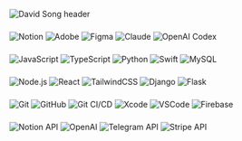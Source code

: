 ![David Song header](https://capsule-render.vercel.app/api?type=waving&height=150&color=gradient&text=David%20Song&fontAlignY=33&fontSize=50&fontAlign=30)
###
![Notion](https://img.shields.io/badge/Notion-000000?style=flat&logo=notion&logoColor=white)
![Adobe](https://img.shields.io/badge/Adobe-000000?style=flat&logo=adobe&logoColor=white)
![Figma](https://img.shields.io/badge/Figma-000000?style=flat&logo=figma&logoColor=white)
![Claude](https://img.shields.io/badge/Claude-000000?style=flat-square&logo=anthropic&logoColor=white)
![OpenAI Codex](https://img.shields.io/badge/OpenAI%20Codex-000000?style=flat&logo=openai&logoColor=white)

###
![JavaScript](https://img.shields.io/badge/JavaScript-000000?style=flat-square&logo=javascript&logoColor=F7DF1E)
![TypeScript](https://img.shields.io/badge/TypeScript-000000?style=flat-square&logo=typescript&logoColor=3178C6)
![Python](https://img.shields.io/badge/Python-000000?style=flat-square&logo=python&logoColor=3776AB)
![Swift](https://img.shields.io/badge/Swift-000000?style=flat-square&logo=swift&logoColor=F05138)
![MySQL](https://img.shields.io/badge/MySQL-000000?style=flat-square&logo=mysql&logoColor=4479A1)

###
![Node.js](https://img.shields.io/badge/Node.js-000000?style=flat-square&logo=nodedotjs&logoColor=339933)
![React](https://img.shields.io/badge/React-000000?style=flat-square&logo=react&logoColor=61DAFB)
![TailwindCSS](https://img.shields.io/badge/Tailwind-000000?style=flat-square&logo=tailwindcss&logoColor=38B2AC)
![Django](https://img.shields.io/badge/Django-000000?style=flat-square&logo=django&logoColor=092E20)
![Flask](https://img.shields.io/badge/Flask-000000?style=flat&logo=flask&logoColor=white)

###
![Git](https://img.shields.io/badge/Git-000000?style=flat-square&logo=git&logoColor=F05032)
![GitHub](https://img.shields.io/badge/GitHub-000000?style=flat-square&logo=github&logoColor=white)
![Git CI/CD](https://img.shields.io/badge/Git%20CI%2FCD-000000?style=flat&logo=git&logoColor=white)
![Xcode](https://img.shields.io/badge/Xcode-000000?style=flat-square&logo=xcode&logoColor=147EFB)
![VSCode](https://img.shields.io/badge/VSCode-000000?style=flat-square&logo=visualstudiocode&logoColor=007ACC&t=1)
![Firebase](https://img.shields.io/badge/Firebase-000000?style=flat-square&logo=firebase&logoColor=FFCA28)

###
![Notion API](https://img.shields.io/badge/Notion%20API-000000?style=flat&logo=notion&logoColor=white)
![OpenAI](https://img.shields.io/badge/OpenAI_API-000000?style=flat-square&logo=openai&logoColor=white)
![Telegram API](https://img.shields.io/badge/Telegram%20API-000000?style=flat&logo=telegram&logoColor=white)
![Stripe API](https://img.shields.io/badge/Stripe%20API-000000?style=flat&logo=stripe&logoColor=white)
</div>
